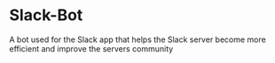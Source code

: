 # Slack-Bot
A bot used for the Slack app that helps the Slack server become more efficient and improve the servers community
